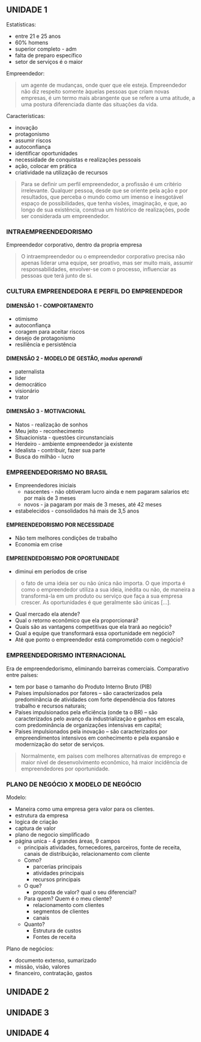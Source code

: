 ## UNIDADE 1

Estatísticas:

* entre 21 e 25 anos
* 60% homens
* superior completo - adm
* falta de preparo específico
* setor de serviços é o maior

Empreendedor:
> um agente de mudanças, onde quer que ele esteja. Empreendedor não diz respeito somente àquelas pessoas que criam novas empresas, é um termo mais abrangente que se refere a uma atitude, a uma postura diferenciada diante das situações da vida.

Características:

* inovação
* protagonismo
* assumir riscos
* autoconfiança
* identificar oportunidades
* necessidade de conquistas e realizações pessoais
* ação, colocar em prática
* criatividade na utilização de recursos

> Para se definir um perfil empreendedor, a profissão é um critério irrelevante. Qualquer pessoa, desde que se oriente pela ação e por resultados, que perceba o mundo como um imenso e inesgotável espaço de possibilidades, que tenha visões, imaginação, e que, ao longo de sua existência, construa um histórico de realizações, pode ser considerada um empreendedor.

### INTRAEMPREENDEDORISMO

Empreendedor corporativo, dentro da propria empresa
> O intraempreendedor ou o empreendedor corporativo precisa não apenas liderar uma equipe, ser proativo, mas ser muito mais, assumir responsabilidades, envolver-se com o processo, influenciar as pessoas que terá junto de si.

### CULTURA EMPREENDEDORA E PERFIL DO EMPREENDEDOR

#### DIMENSÃO 1 - COMPORTAMENTO

* otimismo
* autoconfiança
* coragem para aceitar riscos
* desejo de protagonismo
* resiliência e persistência

#### DIMENSÃO 2 - MODELO DE GESTÃO, _modus operandi_

* paternalista
* lider
* democrático
* visionário
* trator

#### DIMENSÃO 3 - MOTIVACIONAL

* Natos - realização de sonhos
* Meu jeito - reconhecimento
* Situacionista - questões circunstanciais
* Herdeiro - ambiente empreendedor ja existente
* Idealista - contribuir, fazer sua parte
* Busca do milhão - lucro

### EMPREENDEDORISMO NO BRASIL

* Empreendedores iniciais
  * nascentes - não obtiveram lucro ainda e nem pagaram salarios etc por mais de 3 meses
  * novos - ja pagaram por mais de 3 meses, até 42 meses
* estabelecidos - consolidados há mais de 3,5 anos

#### EMPREENDEDORISMO POR NECESSIDADE

* Não tem melhores condições de trabalho
* Economia em crise

#### EMPREENDEDORISMO POR OPORTUNIDADE

* diminui em períodos de crise

> o fato de uma ideia ser ou não única não importa. O que importa é como o empreendedor utiliza a sua ideia, inédita ou não, de maneira a transformá-la em um produto ou serviço que faça a sua empresa crescer. As oportunidades é que geralmente são únicas [...].

* Qual mercado ela atende?
* Qual o retorno econômico que ela proporcionará?
* Quais são as vantagens competitivas que ela trará ao negócio?
* Qual a equipe que transformará essa oportunidade em negócio?
* Até que ponto o empreendedor está comprometido com o negócio?

### EMPREENDEDORISMO INTERNACIONAL

Era de empreendedorismo, eliminando barreiras comerciais.
Comparativo entre países:

* tem por base o tamanho do Produto Interno Bruto (PIB)
* Países impulsionados por fatores – são caracterizados pela predominância de atividades com forte dependência dos fatores trabalho e recursos naturais;
* Países impulsionados pela eficiência (onde ta o BR) – são caracterizados pelo avanço da industrialização e ganhos em escala, com predominância de organizações intensivas em capital;
* Países impulsionados pela inovação – são caracterizados por empreendimentos intensivos em conhecimento e pela expansão e modernização do setor de serviços.

> Normalmente, em países com melhores alternativas de emprego e maior nível de desenvolvimento econômico, há maior incidência de empreendedores por oportunidade.

### PLANO DE NEGÓCIO X MODELO DE NEGÓCIO

Modelo:

* Maneira como uma empresa gera valor para os clientes.
* estrutura da empresa
* logica de criação
* captura de valor
* plano de negocio simplificado
* página unica - 4 grandes áreas, 9 campos
  * principais atividades, fornecedores, parceiros, fonte de receita, canais de distribuição, relacionamento com cliente
  * Como?
    * parcerias principais
    * atividades principais
    * recursos principais
  * O que?
    * proposta de valor? qual o seu diferencial?
  * Para quem? Quem é o meu cliente?
    * relacionamento com clientes
    * segmentos de clientes
    * canais
  * Quanto?
    * Estrutura de custos
    * Fontes de receita

Plano de negócios:

* documento extenso, sumarizado
* missão, visão, valores
* financeiro, contratação, gastos

## UNIDADE 2

## UNIDADE 3

## UNIDADE 4
